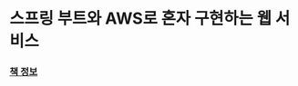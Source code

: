 # 스프링 부트와 AWS로 혼자 구현하는 웹 서비스

### [책 정보](http://book.interpark.com/product/BookDisplay.do?_method=detail&sc.shopNo=0000400000&sc.prdNo=321796760&sc.saNo=003002001&bid1=search&bid2=product&bid3=title&bid4=001)
